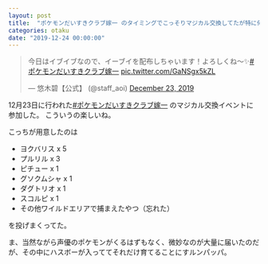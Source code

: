 ```yaml
---
layout: post
title:  "ポケモンだいすきクラブ嫁一 のタイミングでこっそりマジカル交換してたが特に何もなかった"
categories: otaku
date: "2019-12-24 00:00:00"
---
```


<blockquote class="twitter-tweet"><p lang="ja" dir="ltr">今日はイブイブなので、イーブイを配布しちゃいます！よろしくね〜✨<a href="https://twitter.com/hashtag/%E3%83%9D%E3%82%B1%E3%83%A2%E3%83%B3%E3%81%A0%E3%81%84%E3%81%99%E3%81%8D%E3%82%AF%E3%83%A9%E3%83%96%E5%AB%81%E4%B8%80?src=hash&amp;ref_src=twsrc%5Etfw">#ポケモンだいすきクラブ嫁一</a> <a href="https://t.co/GaNSgx5kZL">pic.twitter.com/GaNSgx5kZL</a></p>&mdash; 悠木碧【公式】 (@staff_aoi) <a href="https://twitter.com/staff_aoi/status/1208942350824808449?ref_src=twsrc%5Etfw">December 23, 2019</a></blockquote> <script async src="https://platform.twitter.com/widgets.js" charset="utf-8"></script>

12月23日に行われた[#ポケモンだいすきクラブ嫁一](https://twitter.com/hashtag/%E3%83%9D%E3%82%B1%E3%83%A2%E3%83%B3%E3%81%A0%E3%81%84%E3%81%99%E3%81%8D%E3%82%AF%E3%83%A9%E3%83%96%E5%AB%81%E4%B8%80) のマジカル交換イベントに参加した。
こういうの楽しいね。

こっちが用意したのは

- ヨクバリス x 5
- プルリル x 3
- ピチュー x 1
- グソクムシャ x 1
- ダグトリオ x 1
- スコルピ x 1
- その他ワイルドエリアで捕まえたやつ（忘れた）

を投げまくってた。

ま、当然ながら声優のポケモンがくるはずもなく、微妙なのが大量に届いたのだが、その中にハスボーが入っててそれだけ育てることにすルンパッパ。
